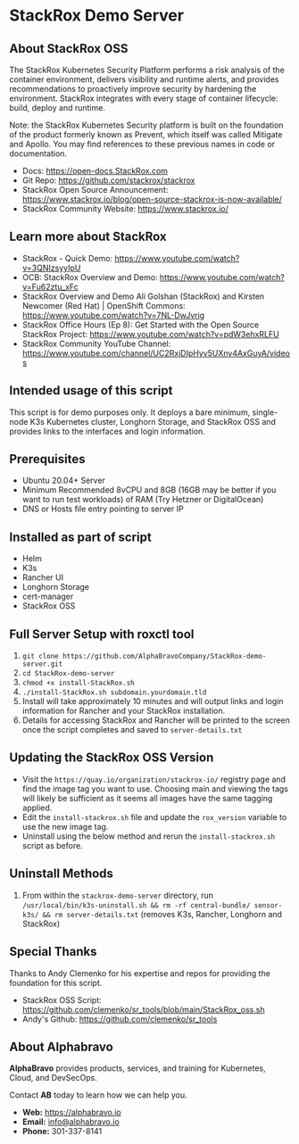 # StackRox Demo Server

## About StackRox OSS

The StackRox Kubernetes Security Platform performs a risk analysis of the container environment, delivers visibility and runtime alerts, and provides recommendations to proactively improve security by hardening the environment. StackRox integrates with every stage of container lifecycle: build, deploy and runtime.

Note: the StackRox Kubernetes Security platform is built on the foundation of the product formerly known as Prevent, which itself was called Mitigate and Apollo. You may find references to these previous names in code or documentation.

- Docs: https://open-docs.StackRox.com
- Git Repo: https://github.com/stackrox/stackrox
- StackRox Open Source Announcement: https://www.stackrox.io/blog/open-source-stackrox-is-now-available/
- StackRox Community Website: https://www.stackrox.io/

## Learn more about StackRox

- StackRox - Quick Demo: https://www.youtube.com/watch?v=3QNIzsyyIpU
- OCB: StackRox Overview and Demo: https://www.youtube.com/watch?v=Fu62ztu_xFc
- StackRox Overview and Demo Ali Golshan (StackRox) and Kirsten Newcomer (Red Hat) | OpenShift Commons: https://www.youtube.com/watch?v=7NL-DwJvrig
- StackRox Office Hours (Ep 8): Get Started with the Open Source StackRox Project: https://www.youtube.com/watch?v=pdW3ehxRLFU
- StackRox Community YouTube Channel: https://www.youtube.com/channel/UC2RxjDIpHyv5UXny4AxGuyA/videos 

## Intended usage of this script

This script is for demo purposes only. It deploys a bare minimum, single-node K3s Kubernetes cluster, Longhorn Storage, and StackRox OSS and provides links to the interfaces and login information.

## Prerequisites
- Ubuntu 20.04+ Server
- Minimum Recommended 8vCPU and 8GB (16GB may be better if you want to run test workloads) of RAM (Try Hetzner or DigitalOcean)
- DNS or Hosts file entry pointing to server IP

## Installed as part of script

- Helm
- K3s
- Rancher UI
- Longhorn Storage
- cert-manager
- StackRox OSS

## Full Server Setup with roxctl tool

1. `git clone https://github.com/AlphaBravoCompany/StackRox-demo-server.git`
2. `cd StackRox-demo-server`
3. `chmod +x install-StackRox.sh`
4. `./install-StackRox.sh subdomain.yourdomain.tld`
5. Install will take approximately 10 minutes and will output links and login information for Rancher and your StackRox installation.
6. Details for accessing StackRox and Rancher will be printed to the screen once the script completes and saved to `server-details.txt`

## Updating the StackRox OSS Version

- Visit the `https://quay.io/organization/stackrox-io/` registry page and find the image tag you want to use. Choosing main and viewing the tags will likely be sufficient as it seems all images have the same tagging applied.
- Edit the `install-stackrox.sh` file and update the `rox_version` variable to use the new image tag.
- Uninstall using the below method and rerun the `install-stackrox.sh` script as before.

## Uninstall Methods

1. From within the `stackrox-demo-server` directory, run `/usr/local/bin/k3s-uninstall.sh && rm -rf central-bundle/ sensor-k3s/ && rm server-details.txt` (removes K3s, Rancher, Longhorn and StackRox)

## Special Thanks

Thanks to Andy Clemenko for his expertise and repos for providing the foundation for this script.

- StackRox OSS Script: https://github.com/clemenko/sr_tools/blob/main/StackRox_oss.sh
- Andy's Github: https://github.com/clemenko/sr_tools

## About Alphabravo

**AlphaBravo** provides products, services, and training for Kubernetes, Cloud, and DevSecOps.

Contact **AB** today to learn how we can help you.

* **Web:** https://alphabravo.io
* **Email:** info@alphabravo.io
* **Phone:** 301-337-8141
